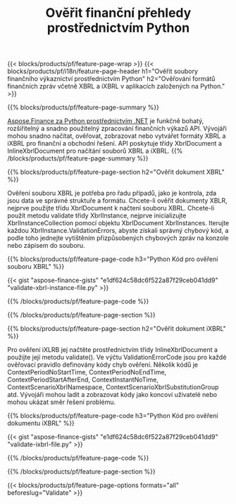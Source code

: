 ﻿---
title: Ověřit finanční přehledy prostřednictvím Python
url: /cs/python-net/validate/
description:  Python kód pro ověření finančních přehledů v souborech XBRL a iXBRL prostřednictvím knihovny Python.
---
{{< blocks/products/pf/feature-page-wrap >}}
{{< blocks/products/pf/i18n/feature-page-header h1="Ověřit soubory finančního výkaznictví prostřednictvím Python" h2="Ověřování formátů finančních zpráv včetně XBRL a iXBRL v aplikacích založených na Python." >}}

{{% blocks/products/pf/feature-page-summary %}}

[Aspose.Finance za Python prostřednictvím .NET](https://products.aspose.com/finance/python-net/) je funkčně bohatý, rozšiřitelný a snadno použitelný zpracování finančních výkazů API. Vývojáři mohou snadno načítat, ověřovat, zobrazovat nebo vytvářet formáty XBRL a iXBRL pro finanční a obchodní řešení. API poskytuje třídy XbrlDocument a InlineXbrlDocument pro načítání souborů XBRL a iXBRL.
{{% /blocks/products/pf/feature-page-summary %}}

{{% blocks/products/pf/feature-page-section h2="Ověřit dokument XBRL" %}}

Ověření souboru XBRL je potřeba pro řadu případů, jako je kontrola, zda jsou data ve správné struktuře a formátu. Chcete-li ověřit dokumenty XBLR, nejprve použijte třídu XbrlDocument k načtení souboru XBRL. Chcete-li použít metodu validate třídy XbrlInstance, nejprve inicializujte XbrlInstanceCollection pomocí objektu XbrlDocument XbrlInstances. Iterujte každou XbrlInstance.ValidationErrors, abyste získali správný chybový kód, a podle toho jednejte vytištěním přizpůsobených chybových zpráv na konzole nebo zápisem do souboru.

{{% blocks/products/pf/feature-page-code h3="Python Kód pro ověření souboru XBRL" %}}

{{< gist "aspose-finance-gists" "e1df624c58dc6f522a87f29ceb041dd9" "validate-xbrl-instance-file.py" >}} 

{{% /blocks/products/pf/feature-page-code %}}

{{% /blocks/products/pf/feature-page-section %}}

{{% blocks/products/pf/feature-page-section h2="Ověřit dokument iXBRL" %}}

Pro ověření iXLRB jej načtěte prostřednictvím třídy InlineXbrlDocument a použijte její metodu validate(). Ve výčtu ValidationErrorCode jsou pro každé ověřovací pravidlo definovány kódy chyb ověření. Několik kódů je ContextPeriodNoStartTime, ContextPeriodNoEndTime, ContextPeriodStartAfterEnd, ContextInstantNoTime, ContextScenarioXbrlNamespace, ContextScenarioXbrlSubstitutionGroup atd. Vývojáři mohou ladit a zobrazovat kódy jako koncoví uživatelé nebo mohou ukázat směr řešení problému.

{{% blocks/products/pf/feature-page-code h3="Python Kód pro ověření dokumentu iXBRL" %}}

{{< gist "aspose-finance-gists" "e1df624c58dc6f522a87f29ceb041dd9" "validate-ixbrl-file.py" >}}

{{% /blocks/products/pf/feature-page-code %}}

{{% /blocks/products/pf/feature-page-section %}}

{{< blocks/products/pf/feature-page-options formats="all" beforeslug="Validate" >}}